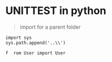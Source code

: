 # UNITTEST in python

> import for a parent folder 

    import sys
    sys.path.append('..\\')

    f  rom User import User